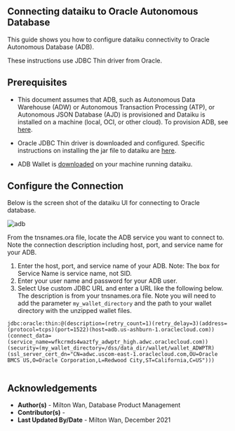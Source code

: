 ## **Connecting dataiku to Oracle Autonomous Database**

This guide shows you how to configure dataiku connectivity to Oracle Autonomous Database (ADB).

These instructions use JDBC Thin driver from Oracle.

## **Prerequisites**

- This document assumes that ADB, such as Autonomous Data Warehouse (ADW) or Autonomous Transaction Processing (ATP), or Autonomous JSON Database (AJD) is provisioned and Dataiku is installed on a machine (local, OCI, or other cloud).   To provision ADB, see [here](https://docs.oracle.com/en/cloud/paas/autonomous-database/adbsa/autonomous-provision.html#GUID-0B230036-0A05-4CA3-AF9D-97A255AE0C08).

- Oracle JDBC Thin driver is downloaded and configured.  Specific instructions on installing the jar file to dataiku are [here]([lab?=jdbc-thin](https://github.com/mw-orcl/adb-connectors/blob/main/common/jdbc/jdbc-thin.md)).
- ADB Wallet is [downloaded](lab?=wallet) on your machine running dataiku.

## **Configure the Connection**

Below is the screen shot of the dataiku UI for connecting to Oracle database.

![adb](./images/dataiku.png)



From the tnsnames.ora file, locate the ADB service you want to connect to.  Note the connection description including host, port, and service name for your ADB.  

1. Enter the host, port, and service name of your ADB.  Note: The box for Service Name is service name, not SID.
2. Enter your user name and password for your ADB user.
3. Select Use custom JDBC URL and enter a URL like the following below.  The description is from your tnsnames.ora file.  Note you will need to add the parameter `my_wallet_directory` and the path to your wallet directory with the unzipped wallet files.



```
jdbc:oracle:thin:@(description=(retry_count=1)(retry_delay=3)(address=(protocol=tcps)(port=1522)(host=adb.us-ashburn-1.oraclecloud.com))(connect_data=(service_name=wfkcrmds4waztfy_adwptr_high.adwc.oraclecloud.com))(security=(my_wallet_directory=/dss/data_dir/wallet/wallet_ADWPTR)(ssl_server_cert_dn="CN=adwc.uscom-east-1.oraclecloud.com,OU=Oracle BMCS US,O=Oracle Corporation,L=Redwood City,ST=California,C=US")))


```



## **Acknowledgements**
* **Author(s)** - Milton Wan, Database Product Management
* **Contributor(s)** -
* **Last Updated By/Date** - Milton Wan, December 2021
